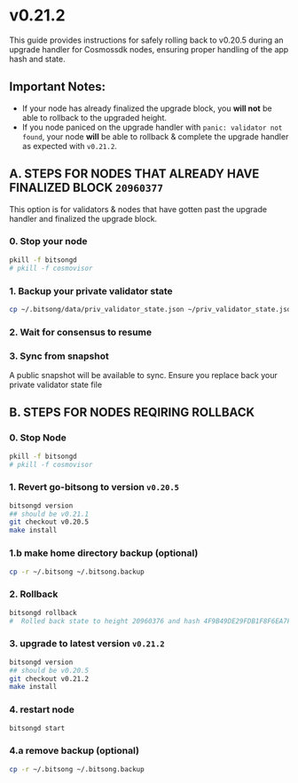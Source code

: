 # v0.21.2
This guide provides instructions for safely rolling back to v0.20.5 during an upgrade handler for Cosmossdk nodes, ensuring proper handling of the app hash and state.

## Important Notes:
- If your node has already finalized the upgrade block, you **will not** be able to rollback to the upgraded height.
- If you node paniced on the upgrade handler with `panic: validator not found`, your node **will** be able to rollback & complete the upgrade handler as expected with `v0.21.2`. 


## A. STEPS FOR NODES THAT ALREADY HAVE FINALIZED BLOCK `20960377`
This option is for validators & nodes that have gotten past the upgrade handler and finalized the upgrade block. 

### 0. Stop your node
```sh 
pkill -f bitsongd
# pkill -f cosmovisor
```

### 1. Backup your private validator state 
```sh
cp ~/.bitsong/data/priv_validator_state.json ~/priv_validator_state.json.copy
```

### 2. Wait for consensus to resume 


###  3. Sync from snapshot 
A public snapshot will be available to sync. Ensure you replace back your private validator state file

## B. STEPS FOR NODES REQIRING ROLLBACK 

### 0. Stop Node 
```sh 
pkill -f bitsongd
# pkill -f cosmovisor
```

### 1. Revert go-bitsong to version `v0.20.5`
```sh
bitsongd version 
## should be v0.21.1
git checkout v0.20.5
make install
```

###  1.b make home directory backup (optional)
```sh  
cp -r ~/.bitsong ~/.bitsong.backup
```

### 2. Rollback 
```sh  
bitsongd rollback
#  Rolled back state to height 20960376 and hash 4F9B49DE29FDB1F8F6EA7FEAF218FD1197268BDED2B583765B3DB9EBB689E453
```

### 3. upgrade to latest version `v0.21.2`
```sh
bitsongd version 
## should be v0.20.5
git checkout v0.21.2
make install

```

### 4. restart node
```sh  
bitsongd start
```

### 4.a remove backup (optional)

```sh 
cp -r ~/.bitsong ~/.bitsong.backup
```
